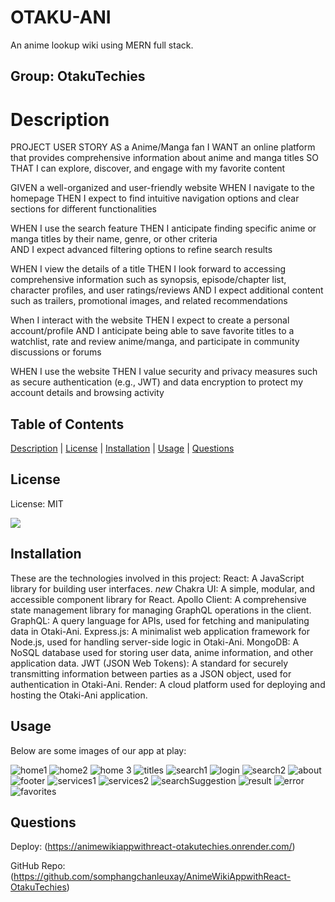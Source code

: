   # OTAKU-ANI 

  An anime lookup wiki using MERN full stack.

  ## Group: OtakuTechies

  # Description
  PROJECT USER STORY
  AS  a Anime/Manga fan
  I WANT an online platform that provides comprehensive information about anime and manga titles
  SO THAT I can explore, discover, and engage with my favorite content

  GIVEN a well-organized and user-friendly website
  WHEN I navigate to the homepage
  THEN I expect to find intuitive navigation options and clear sections for different functionalities

  WHEN I use the search feature
  THEN I anticipate finding specific anime or manga titles by their name, genre, or other criteria  
  AND I expect advanced filtering options to refine search results

  WHEN I view the details of a title
  THEN I look forward to accessing comprehensive information such as synopsis, episode/chapter list, character profiles, and user ratings/reviews
  AND I expect additional content such as trailers, promotional images, and related recommendations

  When I interact with the website
  THEN I expect to create a personal account/profile
  AND I anticipate being able to save favorite titles to a watchlist, rate and review anime/manga, and participate in community discussions or forums

  WHEN I use the website
  THEN I value security and privacy measures such as secure authentication (e.g., JWT) and data encryption to protect my account details and browsing activity
  
  ## Table of Contents

  [Description](#description) | [License](#license) |  [Installation](#installation) | [Usage](#usage) |  [Questions](#questions) 

  ## License
  
  License: MIT
  
  [<img src="https://img.shields.io/badge/License-MIT-yellow.svg">](https://opensource.org/licenses/MIT)
  
## Installation

These are the technologies involved in this project: React: A JavaScript library for building user interfaces.
*new* Chakra UI: A simple, modular, and accessible component library for React.
Apollo Client: A comprehensive state management library for managing GraphQL operations in the client.
GraphQL: A query language for APIs, used for fetching and manipulating data in Otaki-Ani.
 Express.js: A minimalist web application framework for Node.js, used for handling server-side logic in Otaki-Ani.
MongoDB: A NoSQL database used for storing user data, anime information, and other application data.
JWT (JSON Web Tokens): A standard for securely transmitting information between parties as a JSON object, used for authentication in Otaki-Ani.
Render: A cloud platform used for deploying and hosting the Otaki-Ani application.


  ## Usage

  Below are some images of our app at play:

   ![home1](<screenshots/Screenshot (152).png>) 
   ![home2 ](<screenshots/Screenshot (153).png>) 
   ![home 3](<screenshots/Screenshot (154).png>)
   ![titles](<screenshots/Screenshot (155).png>)
   ![search1](<screenshots/Screenshot (156).png>)
   ![login](<screenshots/Screenshot (157).png>)
   ![search2](<screenshots/Screenshot (158).png>)
   ![about](<screenshots/Screenshot (160).png>)
   ![footer](<screenshots/Screenshot (161).png>)
   ![services1](<screenshots/Screenshot (162).png>)
   ![services2](<screenshots/Screenshot (163).png>)
   ![searchSuggestion](<screenshots/Screenshot (164).png>)
   ![result](<screenshots/Screenshot (165).png>)
   ![error](<screenshots/Screenshot (166).png>)
   ![favorites](<screenshots/Screenshot (167).png>)

  ## Questions

  Deploy: (https://animewikiappwithreact-otakutechies.onrender.com/)

  GitHub Repo: (https://github.com/somphangchanleuxay/AnimeWikiAppwithReact-OtakuTechies)
